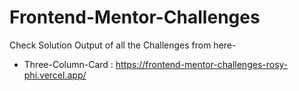 # Frontend-Mentor-Challenges

Check Solution Output of all the Challenges from here-

* Three-Column-Card : https://frontend-mentor-challenges-rosy-phi.vercel.app/
